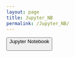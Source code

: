 ```yaml
---
layout: page
title: Jupyter_NB
permalink: /Jupyter_NB/
---
```








<a href="{{site.baseurl}}/jupyter/"><button>Jupyter Notebook